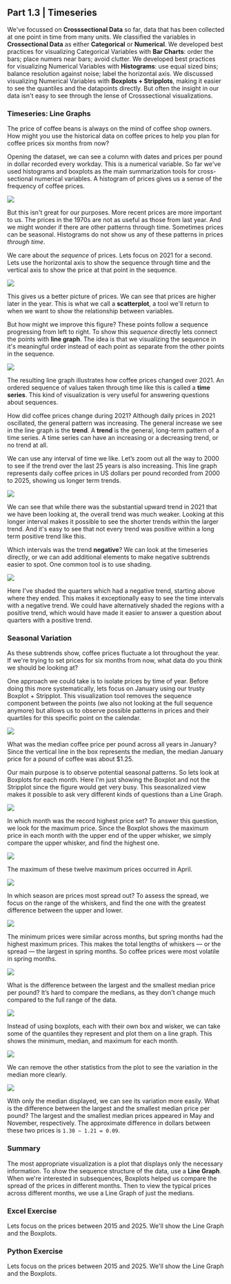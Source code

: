 ## Part 1.3 | Timeseries

We've focussed on **Crosssectional Data** so far, data that has been collected at one point in time from many units. We classified the variables in **Crossectional Data** as either **Categorical** or **Numerical**. We developed best practices for visualizing Categorical Variables with **Bar Charts**: order the bars; place numers near bars; avoid clutter. We developed best practices for visualizing Numerical Variables with **Histograms**: use equal sized bins; balance resolution against noise; label the horizontal axis. We discussed visualizing Numerical Variables with **Boxplots + Stripplots**, making it easier to see the quantiles and the datapoints directly. But often the insight in our data isn't easy to see through the lense of Crosssectional visualizations.

### Timeseries: Line Graphs

The price of coffee beans is always on the mind of coffee shop owners.  How might you use the historical data on coffee prices to help you plan for coffee prices six months from now?

Opening the dataset, we can see a column with dates and prices per pound in dollar recorded every workday. This is a numerical variable. So far we've used histograms and boxplots as the main summarization tools for cross-sectional numerical variables. A histogram of prices gives us a sense of the frequency of coffee prices. 

![](i/i_01.png)

But this isn't great for our purposes. More recent prices are more important to us. The prices in the 1970s are not as useful as those from last year. And we might wonder if there are other patterns through time. Sometimes prices can be seasonal. Histograms do not show us any of these patterns in prices *through time*. 

We care about the *sequence* of prices. Lets focus on 2021 for a second. Lets use the horizontal axis to show the sequence through time and the vertical axis to show the price at that point in the sequence. 

![](i/i_02.png)

This gives us a better picture of prices. We can see that prices are higher later in the year. This is what we call a **scatterplot**, a tool we'll return to when we want to show the relationship between variables.

But how might we improve this figure? These points follow a sequence progressing from left to right. To show this *sequence* directly lets connect the points with **line graph**. The idea is that we visualizing the sequence in it's meaningful order instead of each point as separate from the other points in the sequence. 

![](i/i_03.png)

The resulting line graph illustrates how coffee prices changed over 2021. An ordered sequence of values taken through time like this is called a **time series**. This kind of visualization is very useful for answering questions about sequences. 

How did coffee prices change during 2021? Although daily prices in 2021 oscillated, the general pattern was increasing. The general increase we see in the line graph is the **trend**. A **trend** is the general, long-term pattern of a time series. A time series can have an increasing or a decreasing trend, or no trend at all. 

We can use any interval of time we like. Let’s zoom out all the way to 2000 to see if the trend over the last 25 years is also increasing. This line graph represents daily coffee prices in US dollars per pound recorded from 2000 to 2025, showing us longer term trends. 

![](i/i_04.png)

We can see that while there was the substantial upward trend in 2021 that we have been looking at, the overall trend was much weaker. Looking at this longer interval makes it possible to see the shorter trends within the larger trend. And it's easy to see that not every trend was positive within a long term positive trend like this. 

Which intervals was the trend **negative**? We can look at the timeseries directly, or we can add additional elements to make negative subtrends easier to spot. One common tool is to use shading. 

![](i/i_05.png)

Here I've shaded the quarters which had a negative trend, starting above where they ended. This makes it exceptionally easy to see the time intervals with a negative trend. We could have alternatively shaded the regions with a positive trend, which would have made it easier to answer a question about quarters with a positive trend. 

### Seasonal Variation

As these subtrends show, coffee prices fluctuate a lot throughout the year. If we're trying to set prices for six months from now, what data do you think we should be looking at? 

One approach we could take is to isolate prices by time of year. Before doing this more systematically, lets focus on January using our trusty Boxplot + Stripplot. This visualization tool removes the sequence component between the points (we also not looking at the full sequence anymore) but allows us to observe possible patterns in prices and their quartiles for this specific point on the calendar.

![](i/i_08.png)

What was the median coffee price per pound across all years in January? Since the vertical line in the box represents the median, the median January price for a pound of coffee was about $1.25.

Our main purpose is to observe potential seasonal patterns. So lets look at Boxplots for each month. Here I'm just showing the Boxplot and not the Stripplot since the figure would get very busy. This seasonalized view makes it possible to ask very different kinds of questions than a Line Graph. 

![](i/i_09.png)

In which month was the record highest price set? To answer this question, we look for the maximum price. Since the Boxplot shows the maximum price in each month with the upper end of the upper whisker, we simply compare the upper whisker, and find the highest one.

![](i/i_10_max.png)

The maximum of these twelve maximum prices occurred in April.

![](i/i_11.png)

In which season are prices most spread out? To assess the spread, we focus on the range of the whiskers, and find the one with the greatest difference between the upper and lower. 

![](i/i_10_range.png)

The minimum prices were similar across months, but spring months had the highest maximum prices. This makes the total lengths of whiskers — or the spread — the largest in spring months. So coffee prices were most volatile in spring months.

![](i/i_12.png)

What is the difference between the largest and the smallest median price per pound? It’s hard to compare the medians, as they don't change much compared to the full range of the data. 

![](i/i_10_median.png)

Instead of using boxplots, each with their own box and wisker, we can take some of the quantiles they represent and plot them on a line graph. This shows the minimum, median, and maximum for each month.

![](i/i_13.png)

We can remove the other statistics from the plot to see the variation in the median more clearly.

![](i/i_14.png)

With only the median displayed, we can see its variation more easily. What is the difference between the largest and the smallest median price per pound? The largest and the smallest median prices appeared in May and November, respectively. The approximate difference in dollars between these two prices is `1.30 − 1.21 = 0.09`.

### Summary

The most appropriate visualization is a plot that displays only the necessary information. To show the sequence structure of the data, use a **Line Graph**. When we're interested in subsequences, Boxplots helped us compare the spread of the prices in different months. Then to view the typical prices across different months, we use a Line Graph of just the medians. 

### Excel Exercise

Lets focus on the prices between 2015 and 2025. We'll show the Line Graph and the Boxplots.

### Python Exercise

Lets focus on the prices between 2015 and 2025. We'll show the Line Graph and the Boxplots.